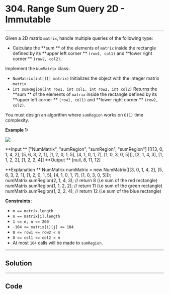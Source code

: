 # 304. Range Sum Query 2D - Immutable

---

Given a 2D matrix `matrix`, handle multiple queries of the following type:

  * Calculate the **sum ** of the elements of `matrix` inside the rectangle defined by its **upper left corner ** `(row1, col1)` and **lower right corner ** `(row2, col2)`.



Implement the `NumMatrix` class:

  * `NumMatrix(int[][] matrix)` Initializes the object with the integer matrix `matrix`.
  * `int sumRegion(int row1, int col1, int row2, int col2)` Returns the **sum ** of the elements of `matrix` inside the rectangle defined by its **upper left corner ** `(row1, col1)` and **lower right corner ** `(row2, col2)`.



You must design an algorithm where `sumRegion` works on `O(1)` time complexity.

 

**Example 1:**

![](https://assets.leetcode.com/uploads/2021/03/14/sum-grid.jpg)


**Input **
["NumMatrix", "sumRegion", "sumRegion", "sumRegion"]
[[[[3, 0, 1, 4, 2], [5, 6, 3, 2, 1], [1, 2, 0, 1, 5], [4, 1, 0, 1, 7], [1, 0, 3, 0, 5]]], [2, 1, 4, 3], [1, 1, 2, 2], [1, 2, 2, 4]]
**Output **
[null, 8, 11, 12]

**Explanation **
NumMatrix numMatrix = new NumMatrix([[3, 0, 1, 4, 2], [5, 6, 3, 2, 1], [1, 2, 0, 1, 5], [4, 1, 0, 1, 7], [1, 0, 3, 0, 5]]);
numMatrix.sumRegion(2, 1, 4, 3); // return 8 (i.e sum of the red rectangle)
numMatrix.sumRegion(1, 1, 2, 2); // return 11 (i.e sum of the green rectangle)
numMatrix.sumRegion(1, 2, 2, 4); // return 12 (i.e sum of the blue rectangle)


 

**Constraints:**

  * `m == matrix.length`
  * `n == matrix[i].length`
  * `1 <= m, n <= 200`
  * `-104 <= matrix[i][j] <= 104`
  * `0 <= row1 <= row2 < m`
  * `0 <= col1 <= col2 < n`
  * At most `104` calls will be made to `sumRegion`.

---

## Solution



---

## Code
```python


```